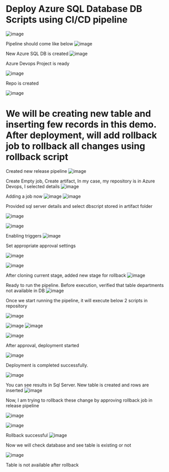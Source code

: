 # Deploy Azure SQL Database DB Scripts using CI/CD pipeline

![image](https://github.com/user-attachments/assets/64edb9e0-a325-4ed2-9ca6-5e45d8c4ed79)

Pipeline should come like below
![image](https://github.com/user-attachments/assets/1e88d2a9-9ac5-4472-9801-fa3c8eb6087a)



New Azure SQL DB is created 
![image](https://github.com/user-attachments/assets/e6907b18-eefb-461f-946d-c2eaa07b24fe)

Azure Devops Project is ready

![image](https://github.com/user-attachments/assets/a25e94a6-6f54-4266-a3bb-89c44773247b)


Repo is created 

![image](https://github.com/user-attachments/assets/ea333c25-9e07-4b93-bd4d-bbc0ca77544a)

# We will be creating new table and inserting few records in this demo. After deployment, will add rollback job to rollback all changes using rollback script


Created new release pipeline
![image](https://github.com/user-attachments/assets/366b9070-95c6-4625-922d-e6f2cf8e92f2)


 
Create Empty job,  Create artifact, In my case, my repository is in Azure Devops, I selected details
![image](https://github.com/user-attachments/assets/afd5a3ee-6588-46bc-95a5-5d886e31fee7)

 

Adding a job now
 ![image](https://github.com/user-attachments/assets/d8234d0f-f09b-4834-a675-46cd5ea95507)
 ![image](https://github.com/user-attachments/assets/86cbbfc4-e939-4c67-9c9f-3f360047b78b)


 

Provided sql server details and select dbscript stored in artifact folder

 ![image](https://github.com/user-attachments/assets/2ecfcd69-8eee-41f2-8307-7fad3f8d1261)

 ![image](https://github.com/user-attachments/assets/f5bed81b-71f7-447d-a2c2-0d776436942e)



	 
Enabling triggers
 ![image](https://github.com/user-attachments/assets/9ca6a3a4-7d45-4a3d-9907-bccc8c141de9)

 Set appropriate approval settings

 ![image](https://github.com/user-attachments/assets/fe74057c-53c4-4ead-b3b8-752098d9d51f)


![image](https://github.com/user-attachments/assets/ec0040d4-5437-46a5-ba3c-f6e3b18be733)

 

After cloning current stage, added new stage for rollback
![image](https://github.com/user-attachments/assets/46fba9d4-21cc-4678-a335-63fdf63d7aff)

 
Ready to run the pipeline. Before execution, verified that table departments not available in DB
![image](https://github.com/user-attachments/assets/615e9948-9bdc-4291-98be-2e982c6bcc94)

 
Once we start running the pipeline, it will execute below 2 scripts in repository

 ![image](https://github.com/user-attachments/assets/f2cf7434-657d-45e4-b75f-5e48561728ff)

 ![image](https://github.com/user-attachments/assets/f009f47d-7e5f-4682-9151-23fc1a325505)
 ![image](https://github.com/user-attachments/assets/5075014d-09ab-4a1d-8034-5ac212d79c38)

![image](https://github.com/user-attachments/assets/072551d1-97cc-4fc0-97fd-5aa2314bac17)

 
 

After approval, deployment started

![image](https://github.com/user-attachments/assets/6e759ce0-79d1-41f0-9f9b-66f71f0aa71e)

 
Deployment is completed successfully.

![image](https://github.com/user-attachments/assets/2bc757e7-0cd9-4505-82c0-55d159d2deae)

 
You can see results in Sql Server. New table is created and rows are inserted
![image](https://github.com/user-attachments/assets/26784d01-4921-4f67-9c10-36257a84955d)


 

Now, I am trying to rollback these change by approving rollback job in release pipeline

 ![image](https://github.com/user-attachments/assets/c72ae6a6-a73b-4f99-a8e4-8aeb71909941)

![image](https://github.com/user-attachments/assets/e30b822e-f458-4a12-a23f-2689d38c9be8)

 

Rollback successful
![image](https://github.com/user-attachments/assets/7ef9c855-8c1b-425c-b4ca-f18f6c1ccffe)

 
Now we will check database and see table is existing or not

![image](https://github.com/user-attachments/assets/f89cf0f4-70cb-4da6-b6f7-7a1fc836b1ab)

 

Table is not available after rollback

